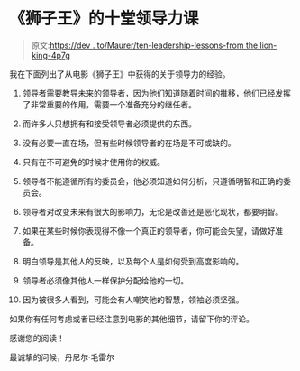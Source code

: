 # 《狮子王》的十堂领导力课

> 原文:[https://dev . to/Maurer/ten-leadership-lessons-from the lion-king-4p7g](https://dev.to/maurer/ten-leadership-lessons-from-the-lion-king-4p7g)

我在下面列出了从电影《狮子王》中获得的关于领导力的经验。

1.  领导者需要教导未来的领导者，因为他们知道随着时间的推移，他们已经发挥了非常重要的作用，需要一个准备充分的继任者。

2.  而许多人只想拥有和接受领导者必须提供的东西。

3.  没有必要一直在场，但有些时候领导者的在场是不可或缺的。

4.  只有在不可避免的时候才使用你的权威。

5.  领导者不能遵循所有的委员会，他必须知道如何分析，只遵循明智和正确的委员会。

6.  领导者对改变未来有很大的影响力，无论是改善还是恶化现状，都要明智。

7.  如果在某些时候你表现得不像一个真正的领导者，你可能会失望，请做好准备。

8.  明白领导是其他人的反映，以及每个人是如何受到高度影响的。

9.  领导者必须像其他人一样保护分配给他的一切。

10.  因为被很多人看到，可能会有人嘲笑他的智慧，领袖必须坚强。

如果你有任何考虑或者已经注意到电影的其他细节，请留下你的评论。

感谢您的阅读！

最诚挚的问候，丹尼尔·毛雷尔